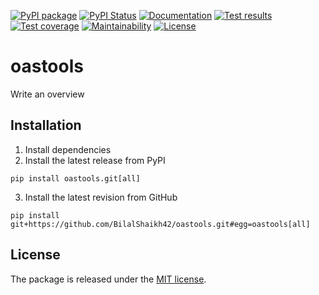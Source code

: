 [![PyPI package](https://img.shields.io/pypi/v/oastools.svg)](https://pypi.python.org/pypi/oastools)
[![PyPI Status](https://img.shields.io/pypi/status/oastools.svg)](https://pypi.python.org/pypi/oastools)
[![Documentation](https://img.shields.io/badge/docs-latest-brightgreen.svg)]()
[![Test results](https://circleci.com/gh/bilalshaikh42/OASTools.svg?style=shield&circle-token=None)](https://circleci.com/gh/bilalshaikh42/OASTools)
[![Test coverage](https://codecov.io/gh/bilalshaikh42/oastools/branch/master/graph/badge.svg)](https://codecov.io/gh/bilalshaikh42/oastools)
[![Maintainability](https://api.codeclimate.com/v1/badges/5b7101c87030696e0ef8/maintainability)](https://codeclimate.com/github/bilalshaikh42/OASTools/maintainability)
[![License](https://img.shields.io/github/license/BilalShaikh42/oastools.svg)](LICENSE)

# oastools

Write an overview

## Installation

1. Install dependencies
2. Install the latest release from PyPI

```
pip install oastools.git[all]
```

3. Install the latest revision from GitHub

```
pip install git+https://github.com/BilalShaikh42/oastools.git#egg=oastools[all]
```

## License

The package is released under the [MIT license](LICENSE).

